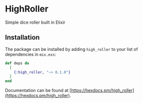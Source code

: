 # HighRoller

Simple dice roller built in Elixir

## Installation

The package can be installed by adding `high_roller` to your list of dependencies in `mix.exs`:

```elixir
def deps do
  [
    {:high_roller, "~> 0.1.0"}
  ]
end
```

Documentation can be found at [https://hexdocs.pm/high_roller](https://hexdocs.pm/high_roller).

